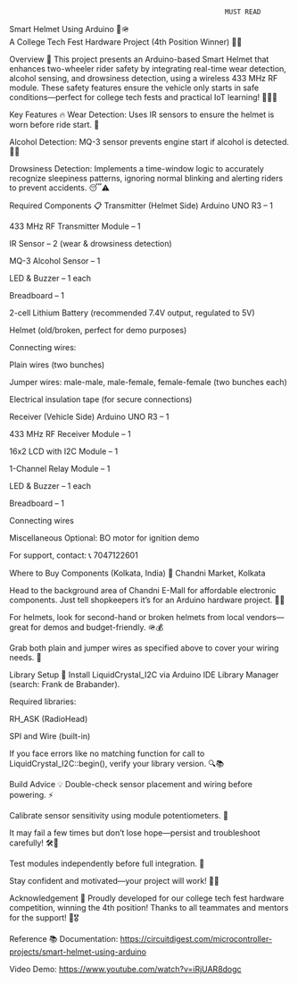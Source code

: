                                                           MUST READ
Smart Helmet Using Arduino 🛵🪖  
A College Tech Fest Hardware Project (4th Position Winner) 🎉🏅

Overview 🚀
This project presents an Arduino-based Smart Helmet that enhances two-wheeler rider safety by integrating real-time wear detection, alcohol sensing, and drowsiness detection, using a wireless 433 MHz RF module. These safety features ensure the vehicle only starts in safe conditions—perfect for college tech fests and practical IoT learning! 🔧👨‍💻​​

Key Features 🔥
Wear Detection: Uses IR sensors to ensure the helmet is worn before ride start. 🎯

Alcohol Detection: MQ-3 sensor prevents engine start if alcohol is detected. 🍺🚫

Drowsiness Detection: Implements a time-window logic to accurately recognize sleepiness patterns, ignoring normal blinking and alerting riders to prevent accidents. 😴⚠️

Required Components 📋
Transmitter (Helmet Side)
Arduino UNO R3 – 1

433 MHz RF Transmitter Module – 1

IR Sensor – 2 (wear & drowsiness detection)

MQ-3 Alcohol Sensor – 1

LED & Buzzer – 1 each

Breadboard – 1

2-cell Lithium Battery (recommended 7.4V output, regulated to 5V)

Helmet (old/broken, perfect for demo purposes)

Connecting wires:

Plain wires (two bunches)

Jumper wires: male-male, male-female, female-female (two bunches each)

Electrical insulation tape (for secure connections)

Receiver (Vehicle Side)
Arduino UNO R3 – 1

433 MHz RF Receiver Module – 1

16x2 LCD with I2C Module – 1

1-Channel Relay Module – 1

LED & Buzzer – 1 each

Breadboard – 1

Connecting wires

Miscellaneous
Optional: BO motor for ignition demo

For support, contact: 📞 7047122601

Where to Buy Components (Kolkata, India) 🛒
Chandni Market, Kolkata

Head to the background area of Chandni E-Mall for affordable electronic components. Just tell shopkeepers it’s for an Arduino hardware project. 🏬💡

For helmets, look for second-hand or broken helmets from local vendors—great for demos and budget-friendly. 🪖💰

Grab both plain and jumper wires as specified above to cover your wiring needs. 🔌

Library Setup 🧰
Install LiquidCrystal_I2C via Arduino IDE Library Manager (search: Frank de Brabander).

Required libraries:

RH_ASK (RadioHead)

SPI and Wire (built-in)

If you face errors like no matching function for call to LiquidCrystal_I2C::begin(), verify your library version. 🔍📚

Build Advice 💡
Double-check sensor placement and wiring before powering. ⚡

Calibrate sensor sensitivity using module potentiometers. 🔧

It may fail a few times but don’t lose hope—persist and troubleshoot carefully! 🛠️💪

Test modules independently before full integration. 🧩

Stay confident and motivated—your project will work! 🚀🙂

Acknowledgement 🙏
Proudly developed for our college tech fest hardware competition, winning the 4th position! Thanks to all teammates and mentors for the support! 🌟🎖

Reference 📚
Documentation: https://circuitdigest.com/microcontroller-projects/smart-helmet-using-arduino

Video Demo: https://www.youtube.com/watch?v=iRjUAR8dogc
